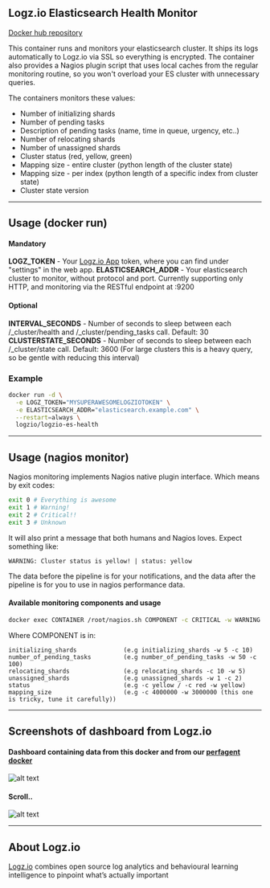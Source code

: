 ## Logz.io Elasticsearch Health Monitor

[Docker hub repository](https://hub.docker.com/r/logzio/logzio-es-health/)

This container runs and monitors your elasticsearch cluster.
It ships its logs automatically to Logz.io via SSL so everything is encrypted.
The container also provides a Nagios plugin script that uses local caches from the regular monitoring routine, so you won't overload your ES cluster with unnecessary queries.

The containers monitors these values:
- Number of initializing shards
- Number of pending tasks
- Description of pending tasks (name, time in queue, urgency, etc..)
- Number of relocating shards
- Number of unassigned shards
- Cluster status (red, yellow, green)
- Mapping size - entire cluster (python length of the cluster state)
- Mapping size - per index (python length of a specific index from cluster state)
- Cluster state version

***
## Usage (docker run)
#### Mandatory
**LOGZ_TOKEN** - Your [Logz.io App](https://app.logz.io) token, where you can find under "settings" in the web app.
**ELASTICSEARCH_ADDR** - Your elasticsearch cluster to monitor, without protocol and port. Currently supporting only HTTP, and monitoring via the RESTful endpoint at :9200

#### Optional
**INTERVAL_SECONDS** - Number of seconds to sleep between each /_cluster/health and /_cluster/pending_tasks call. Default: 30
**CLUSTERSTATE_SECONDS** - Number of seconds to sleep between each /_cluster/state call. Default: 3600 (For large clusters this is a heavy query, so be gentle with reducing this interval)

### Example
```bash
docker run -d \
  -e LOGZ_TOKEN="MYSUPERAWESOMELOGZIOTOKEN" \
  -e ELASTICSEARCH_ADDR="elasticsearch.example.com" \
  --restart=always \
  logzio/logzio-es-health
```

***

## Usage (nagios monitor)
Nagios monitoring implements Nagios native plugin interface.
Which means by exit codes:
```bash
exit 0 # Everything is awesome
exit 1 # Warning!
exit 2 # Critical!!
exit 3 # Unknown
```
It will also print a message that both humans and Nagios loves. Expect something like:
```
WARNING: Cluster status is yellow! | status: yellow
```
The data before the pipeline is for your notifications, and the data after the pipeline is for you to use in nagios performance data.

#### Available monitoring components and usage
```bash
docker exec CONTAINER /root/nagios.sh COMPONENT -c CRITICAL -w WARNING
```

Where COMPONENT is in:
```
initializing_shards             (e.g initializing_shards -w 5 -c 10)
number_of_pending_tasks         (e.g number_of_pending_tasks -w 50 -c 100)
relocating_shards               (e.g relocating_shards -c 10 -w 5)
unassigned_shards               (e.g unassigned_shards -w 1 -c 2)
status                          (e.g -c yellow / -c red -w yellow)
mapping_size                    (e.g -c 4000000 -w 3000000 (this one is tricky, tune it carefully))
```
***
## Screenshots of dashboard from Logz.io
#### Dashboard containing data from this docker and from our [perfagent docker](https://hub.docker.com/r/logzio/logzio-perfagent/)
![alt text](http://s14.postimg.org/6zjqk9j6p/es_health_dashboard_censored.jpg "Logz.io Dashboard")
#### Scroll..
![alt text](http://s13.postimg.org/a3ja8zsqv/es_health_dashboard2_censored.jpg "Logz.io Dashboard 2")
***
## About Logz.io
[Logz.io](https://logz.io) combines open source log analytics and behavioural learning intelligence to pinpoint what’s actually important

